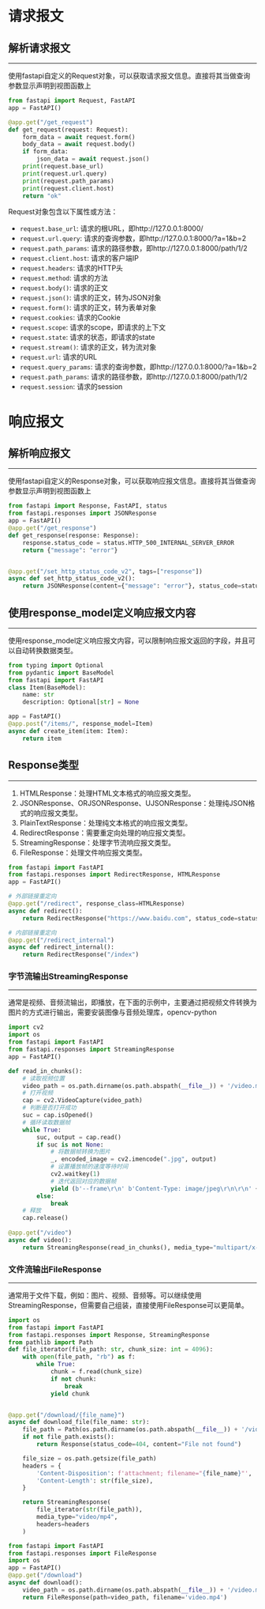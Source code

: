 # 请求报文

## 解析请求报文

---
使用fastapi自定义的Request对象，可以获取请求报文信息。直接将其当做查询参数显示声明到视图函数上

```python
from fastapi import Request, FastAPI
app = FastAPI()

@app.get("/get_request")
def get_request(request: Request):
    form_data = await request.form()
    body_data = await request.body()
    if form_data:
        json_data = await request.json()
    print(request.base_url)
    print(request.url.query)
    print(request.path_params)
    print(request.client.host)
    return "ok"
```

Request对象包含以下属性或方法：
- `request.base_url`: 请求的根URL，即http://127.0.0.1:8000/
- `request.url.query`: 请求的查询参数，即http://127.0.0.1:8000/?a=1&b=2
- `request.path_params`: 请求的路径参数，即http://127.0.0.1:8000/path/1/2
- `request.client.host`: 请求的客户端IP
- `request.headers`: 请求的HTTP头
- `request.method`: 请求的方法
- `request.body()`: 请求的正文
- `request.json()`: 请求的正文，转为JSON对象
- `request.form()`: 请求的正文，转为表单对象
- `request.cookies`: 请求的Cookie
- `request.scope`: 请求的scope，即请求的上下文
- `request.state`: 请求的状态，即请求的state
- `request.stream()`: 请求的正文，转为流对象
- `request.url`: 请求的URL
- `request.query_params`: 请求的查询参数，即http://127.0.0.1:8000/?a=1&b=2
- `request.path_params`: 请求的路径参数，即http://127.0.0.1:8000/path/1/2
- `request.session`: 请求的session


# 响应报文

## 解析响应报文
---
使用fastapi自定义的Response对象，可以获取响应报文信息。直接将其当做查询参数显示声明到视图函数上

```python
from fastapi import Response, FastAPI, status
from fastapi.responses import JSONResponse
app = FastAPI()
@app.get("/get_response")
def get_response(response: Response):
    response.status_code = status.HTTP_500_INTERNAL_SERVER_ERROR
    return {"message": "error"}


@app.get("/set_http_status_code_v2", tags=["response"])
async def set_http_status_code_v2():
    return JSONResponse(content={"message": "error"}, status_code=status.HTTP_500_INTERNAL_SERVER_ERROR)

```

## 使用response_model定义响应报文内容
---
使用response_model定义响应报文内容，可以限制响应报文返回的字段，并且可以自动转换数据类型。
```python
from typing import Optional
from pydantic import BaseModel
from fastapi import FastAPI
class Item(BaseModel):
    name: str
    description: Optional[str] = None

app = FastAPI()
@app.post("/items/", response_model=Item)
async def create_item(item: Item):
    return item
```

## Response类型

---
1. HTMLResponse：处理HTML文本格式的响应报文类型。
2. JSONResponse、ORJSONResponse、UJSONResponse：处理纯JSON格式的响应报文类型。
3. PlainTextResponse：处理纯文本格式的响应报文类型。
4. RedirectResponse：需要重定向处理的响应报文类型。
5. StreamingResponse：处理字节流响应报文类型。
6. FileResponse：处理文件响应报文类型。

```python
from fastapi import FastAPI
from fastapi.responses import RedirectResponse, HTMLResponse
app = FastAPI()

# 外部链接重定向
@app.get("/redirect", response_class=HTMLResponse)
async def redirect():
    return RedirectResponse("https://www.baidu.com", status_code=status.HTTP_302_FOUND)

# 内部链接重定向
@app.get("/redirect_internal")
async def redirect_internal():
    return RedirectResponse("/index")
```

### 字节流输出StreamingResponse

___
通常是视频、音频流输出，即播放，在下面的示例中，主要通过把视频文件转换为图片的方式进行输出，需要安装图像与音频处理库，opencv-python
```python
import cv2
import os
from fastapi import FastAPI
from fastapi.responses import StreamingResponse
app = FastAPI()

def read_in_chunks():
    # 读取视频位置
    video_path = os.path.dirname(os.path.abspath(__file__)) + '/video.mp4'
    # 打开视频
    cap = cv2.VideoCapture(video_path)
    # 判断是否打开成功
    suc = cap.isOpened()
    # 循环读取数据帧
    while True:
        suc, output = cap.read()
        if suc is not None:
            # 将数据帧转换为图片
            _, encoded_image = cv2.imencode(".jpg", output)
            # 设置播放帧的速度等待时间
            cv2.waitkey(1)
            # 迭代返回对应的数据帧
            yield (b'--frame\r\n' b'Content-Type: image/jpeg\r\n\r\n' + bytearray(encoded_image) + b'\r\n\r\n')
        else:
            break
    # 释放
    cap.release()
    
@app.get("/video")
async def video():
    return StreamingResponse(read_in_chunks(), media_type="multipart/x-mixed-replace; boundary=frame")
```


### 文件流输出FileResponse
---
通常用于文件下载，例如：图片、视频、音频等。可以继续使用StreamingResponse，但需要自己组装，直接使用FileResponse可以更简单。

```python
import os
from fastapi import FastAPI
from fastapi.responses import Response, StreamingResponse
from pathlib import Path
def file_iterator(file_path: str, chunk_size: int = 4096):
    with open(file_path, "rb") as f:
        while True:
            chunk = f.read(chunk_size)
            if not chunk:
                break
            yield chunk


@app.get("/download/{file_name}")
async def download_file(file_name: str):
    file_path = Path(os.path.dirname(os.path.abspath(__file__)) + '/video.mp4')
    if not file_path.exists():
        return Response(status_code=404, content="File not found")

    file_size = os.path.getsize(file_path)
    headers = {
        'Content-Disposition': f'attachment; filename="{file_name}"',
        'Content-Length': str(file_size),
    }

    return StreamingResponse(
        file_iterator(str(file_path)),
        media_type="video/mp4",
        headers=headers
    )

```


```python
from fastapi import FastAPI
from fastapi.responses import FileResponse
import os
app = FastAPI()
@app.get("/download")
async def download():
    video_path = os.path.dirname(os.path.abspath(__file__)) + '/video.mp4'
    return FileResponse(path=video_path, filename='video.mp4')
```